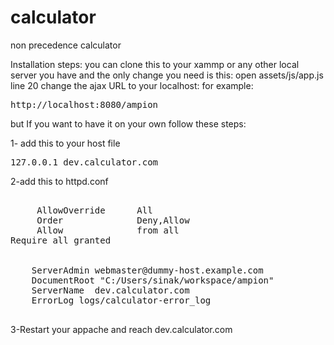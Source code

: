 # calculator
non precedence calculator
 
Installation steps:
you can clone this to your xammp or any other local server you have and the only change you need is this:
open assets/js/app.js line 20 change the ajax URL to your localhost:
for example:
<pre>http://localhost:8080/ampion</pre>

but If you want to have it on your own follow these steps:

1- add this to your host file
<pre>
127.0.0.1 dev.calculator.com
</pre>
2-add this to httpd.conf
<pre>
<Directory "C:/Users/{your username}/workspace">
     AllowOverride      All
     Order              Deny,Allow
     Allow              from all
Require all granted
</Directory>
<VirtualHost *:80>
    ServerAdmin webmaster@dummy-host.example.com
    DocumentRoot "C:/Users/sinak/workspace/ampion"
    ServerName  dev.calculator.com
    ErrorLog logs/calculator-error_log
</VirtualHost>
</pre>

3-Restart your appache and reach dev.calculator.com

